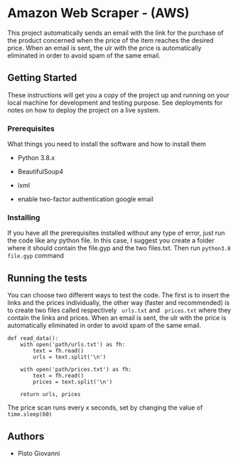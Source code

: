 # Amazon Web Scraper - (AWS)

This project automatically sends an email with the link for the purchase of the product concerned when the price of the item reaches the desired price.  When an email is sent, the ulr with the price is automatically eliminated in order to avoid spam of the same email.


## Getting Started

These instructions will get you a copy of the project up and running on your local machine for development and testing purpose. See deployments for notes on how to deploy the project on a live system.

### Prerequisites 

What things you need to install the software and how to install them

* Python 3.8.x

* BeautifulSoup4

* lxml

* enable two-factor authentication google email

### Installing

If you have all the prerequisites installed without any type of error, just run the code like any python file.
In this case, I suggest you create a folder where it should contain the file.gyp and the two files.txt. 
Then run ```python3.8 file.gyp``` command

## Running the tests

You can choose two different ways to test the code. The first is to insert the links and the prices individually, the other way (faster and recommended) is to create two files called respectively ``` urls.txt``` and ``` prices.txt``` where they contain the links and prices. When an email is sent, the ulr with the price is automatically eliminated in order to avoid spam of the same email.

```
def read_data():
    with open('path/urls.txt') as fh:
        text = fh.read()
        urls = text.split('\n')

    with open('path/prices.txt') as fh:
        text = fh.read()
        prices = text.split('\n')

    return urls, prices
```
The price scan runs every x seconds, set by changing the value of ```time.sleep(60)```

## Authors
* Pisto Giovanni



